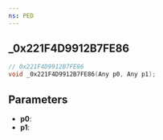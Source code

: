 ```yaml
---
ns: PED
---
```

## _0x221F4D9912B7FE86

```c
// 0x221F4D9912B7FE86
void _0x221F4D9912B7FE86(Any p0, Any p1);
```

## Parameters
* **p0**:
* **p1**:
